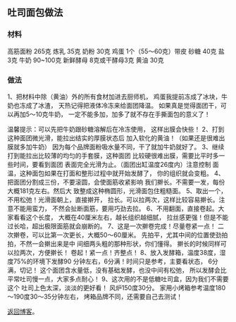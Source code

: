 ## 吐司面包做法
### 材料
高筋面粉	265克
炼乳	35克
奶粉	30克
鸡蛋	1个（55～60克）带皮
砂糖	40克
盐	3克
牛奶	90~100克
新鲜酵母	8克或干酵母3克
黄油	30克

### 做法 
1、把材料中除（黄油）外的所有食材加进去厨师机，
鸡蛋我提前冻成了冰块，牛奶也冻成了冰渣，
天热记得把液体冷冻来给面团降温。
如果真是觉得面团干，可以再加5～10克牛奶，
一定不能多加，加多了就不存在手撕面包的意义了！

温馨提示：可以先把牛奶跟砂糖溶解后在冷冻使用，
这样出膜会快些！
2、打到这种面团微光滑，能拉出结实的厚膜状态后
加入软化的黄油！（如果还是很难出膜就多加牛奶）
因为每个品牌面粉吸水量不同，干了就加牛奶就好了。
3、继续打到能拉出比较薄的均匀的手套膜，这种面团
比较硬很难出膜，需要比平时多一些时间，要看到面团
表面完全光滑为止。（面团出缸温度26度内）注意控制
面温，这种面包如果在打面和整形过程中就开始发酵了，
你的组织就会变粗。
4、把面团分割成三份，不要滚圆，会使面筋收紧影响
我们擀长。不需要一发，每份大概181克左右。然后大
致整成这种椭圆形，光滑面包住粗糙面。
5、取出一个，不用松弛！光滑面朝上，直接擀开，
拉长。可以拉两次，这样比较容易擀长。注意不能用蛮力，
不然会扯断面筋，要用巧劲去拉。
6、不用翻面，直接卷起。大家看看这个长度，
大概在40厘米左右，越长组织越细腻，
拉丝感更强！但是不能过长哈，超出极限面筋就会崩断的。
7、这是一次擀卷完成！尽量卷紧一点！
二次擀卷，可以比第一次更长，大概50～60厘米。
先拍平，尤其中间的位置使劲拍拍，不然一会擀出来是中
间细两头粗的那种形状，你们懂得。
擀长的时候同样可以拉两次，方便擀长！
卷起！紧一点！齐整点！
8、放入发酵箱，温度38度，湿度75%的环境下发酵90
分钟左右，6分满！时间只是参考，主要看状态，
6分满，切记！
这个面团含水量低，没有基础发酵，也没中间有松弛，
所以发酵会比平常吐司慢一点，大家多点耐心！
9、这次用的不是低糖吐司盒，因为我们不需要这个
吐司上色太深，淡淡的更好看！
风炉150度30分。
家用小烤箱参考温度180～190度30～35分钟左右，
烤箱品牌不同，还需要自己去测试！
 
[返回博客](SCP1783.github.io)。
